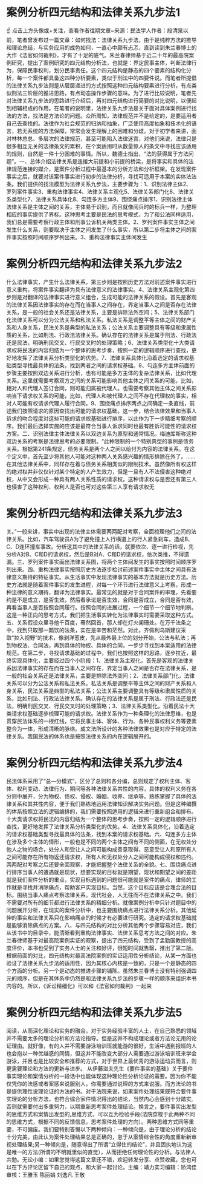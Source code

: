 # 案例分析四元结构和法律关系九步法1

☝ 点击上方头像或+关注，查看作者往期文章~来源：民法学人作者：段清泉以前，笔者曾发布过一篇文章：如何找法：法律关系九步法，由于是纯粹方法的推导和理论总结，与实务应用的成色如何，一直心中颇有忐忑，直到读到朱兰春博士的大作《法官如何裁判》，才有了十足的底气。朱兰春律师基于近二十年的最高院案例研究，提出了案例研究的四元结构分析法，也就是：界定民事主体，判断法律行为，保障民事权利，划分民事责任。这个四元结构是静态的四个要素的结构化分析，每一个案件都具备这四种分析要素，类似于刑法中的四要件说。而笔者所提倡的法律关系九步法则是从层层递进的方式按照这种四元结构要素进行分析，有点类似刑法三阶层的推进思路，有点动态操作步骤的意味。为了进行比较说明，笔者先对法律关系九步法的思路进行介绍后，再对四元结构进行简要的对比说明，以便起到相辅相成的作用。在笔者的说明里，法律关系九步法是关于面对具体案例进行找法的方法，找法是方法论的问题。众所周知，法律规范并不是给定的，是要适用者自己去查找的。法律作为社会规范的归纳和抽象，广泛使用高度抽象和技术化的语言，若无系统的方法保障，常常会发生理解上的困难和分歧。对于初学者来讲，面对林林总总、多层次的法律规范，甚至可能陷入法律迷宫，对他们来说，法律只是很多相互无关的法律条文的累积，在个案适用时从数量惊人的条文中寻找应该适用的规则，自然是一件十分困难的事情。所以，魏德士指出，“法的获得属于方法问题”。一、总体介绍法律关系是连接大前提和小前提的桥梁，是将事实和具体的法律规范连接的媒介，是案件分析过程中最基本的分析方法和分析框架。在发现案件事实之后，就要对该案件事实进行初步的法律分析，寻找可适用于本案的实体法法条。我们提供的找法模型为法律关系九步法，主要步骤为：1、识别法律主体2、罗列案件事实3、重构法律事实4、法律关系主观化5、法律关系部门化6、法律关系类型化7、法律关系具体化8、勾连多方主体9、围绕痛点排序1、识别法律主体法律关系是主体之间的关系，主体易于识别，而且就像阅兵时的标兵一样，为整理相应的事实提供了界标。这种思考主要是民法的思考模式，为了和公法同样适用，我们总是需要考察行政主体和刑事公诉机关两类主体。2、罗列案件事实主体之间发生什么关系，则要取决于主体之间发生了什么事实，所以第二步将主体之间的案件事实按照时间顺序罗列出来。3、重构法律事实主体间发生

# 案例分析四元结构和法律关系九步法2

什么法律事实，产生什么法律关系，第三步则是按照历史方法对前述案件事实进行意义重构，将案件事实翻译为具有法律意义的法律事实。4、法律关系主观化第四步则是对翻译的法律事实进行意义组合，生成可能的法律关系的假设。首先是客观的法律关系因法律事实的存在而在当事人之间存在，界定当事人之间是否存在法律关系，是一般的社会关系还是法律关系，主要是排除法外空间；5、法律关系部门化法律关系可以分为公法关系和私法关系。私法关系是调整平等主体之间的财产关系和人身关系，民法关系是典型的私法关系；公法关系主要调整具有等级和隶属性质的关系，比如刑法、行政法法律关系。确认存在的法律关系是属于刑法、行政法还是民法，明确刑民交叉、行民交叉时的处理策略；6、法律关系类型化十大类请求权将民法的内容归结为一个整体的思考步奏，按照一定的逻辑顺序进行查找，更好地发挥了法律关系分析类型化的优势。7、法律关系具体化沿着选定的请求权基础类型寻找最具体的法条，找到两者之间的请求权基础。8、勾连多方主体前面的步骤主要按照双边关系进行分析，也有可能是多方主体的复杂法律关系，比如代理关系。这里就需要考察双方之间的关系可能影响其他主体之间关系的可能，比如，相对人和代理人签订合同，则可能归属被代理人。也需要考察其他主体之间关系影响当下请求权关系的可能，比如，代理人和被代理人之间不存在代理权的事实，相对人可能有权请求代理人履行合同。9、围绕痛点排序两点之间确定一条直线，前述我们按照请求的原因查找出可能的请求权基础。这一步，结合法律效果和当事人诉求的吻合程度对这些可能的请求权基础进行排序，以此作为下一步精细考察的顺序。我们最后选择实施的应该是最符合当事人诉求同时也最有胜诉可能性的请求权方案。二、识别法律主体法律关系以双边关系为原型和通常情况。梅迪库斯称这种双边关系的考察是法律思考的必要限制。“此种限制的一个特别典型的事例是债务关系。根据第241条规定，债务关系是两个人之间以给付为内容的法律关系。在这个定义中，首先至少将其他人可能对这种两人关系感兴趣的情形排除在外了。……在其他法律关系中，同样存在着与债务关系相类似的限制技术。虽然像所有权这样的绝对权并非仅仅针对某个特定的人产生效力，但是一旦有人不法侵害这种绝对权，从中又会形成一种具有两人关系性质的请求权。这种请求权与是否还有第三人也侵害了这种权利、权利人是否也可对这些第三人享有请求权无

# 案例分析四元结构和法律关系九步法3

关。”一般来讲，事实中出现的法律主体需要两两配对考察，全面梳理他们之间的法律关系。比如，汽车驾驶员A为了避免撞上人行横道上的行人紧急刹车，造成B、C、D连环撞车事故。分析这其中的法律关系的话，就要依次、逐一进行检视，先分析A对B、C和D的请求权，然后是B对A、C和D的请求权，依次类推，不得遗漏。三、罗列案件事实画出法律关系图，将两个主体间发生的事实按照时间顺序罗列出来。四、重构法律事实按照历史方法逐步检讨前述案件事实中主体之间具有法律意义期待的特征事实。从生活事实中发现法律事实的基本方法就是历史方法。历史方法就是随着案件事实的发生进程，对每一个环节进行法律意义上考察，形成一种法律的意义期待，翻译为法律事实。最常见的就是对于合同案件的审理，先看要约是不是成立，是否生效，然后看承诺是否生效，合同是否成立，合同是否有效，再看当事人是否按照合同履行。按照合同的进展过程，一个细节一个细节地判断。这是一种正向的思考方式，我们把生活事实转化为法律事实时需要采取这种方式。五、关系假设众里寻他千百度，蓦然回首，那人却在灯火阑珊处。在万千法条之中，找到只取那一瓢饮的法条，实在是辛苦和茫然。对此，齐佩利乌斯建议采取“拉入视野”的技术，像剥洋葱皮，先从最外最上位的划分开始，公法与私法；再到物权法、合同法，再到具体的物权、具体的合同，一步步寻找到本案适用的法律规范。在第二步，寻找请求基础的过程中，我们也按照这样的思路，逐步拉近，最终实现具体化，主要经过四个小阶段：1、法律关系主观化，首先是客观的法律关系因法律事实的存在而在当事人之间存在，界定当事人之间是否存在法律关系，是一般的社会关系还是法律关系，主要是排除法外空间；2、法律关系部门化，法律关系可以分为公法关系和私法关系。私法关系是调整平等主体之间的财产关系和人身关系，民法关系是典型的私法关系；公法关系主要调整具有等级和隶属性质的关系，比如刑法、行政法法律关系。确认存在的法律关系是属于刑法、行政法还是民法，明确刑民交叉、行民交叉时的处理策略；3、法律关系类型化，沿着民法十大类请求权基础逐步梳理可能的请求权。法律关系作为一种条理化的法律思维，也是贯穿民法体系的一根红线，它将民事主体、客体、行为、各种民事权利义务等要素整合为一体，形成清晰的脉络。成文法所设计的各种法律效果也是对应于特定的法律关系。我国民法的体系也是按照法律关系的内在逻辑展开的。

# 案例分析四元结构和法律关系九步法4

民法体系采用了“总—分模式”，区分了总则和各分编，总则规定了权利主体、客体、权利变动、法律行为、期间等各种法律关系共性的内容，具体的权利义务在各分则中展开，分为物权、债权、侵权、婚姻、收养、继承等。熟练掌握了具体的法律关系和其共性内容，便于我们熟练地运用法律知识解决实务问题。但是这种编撰的体系按照立法的逻辑编排的，我们需要按照适用的逻辑来进行重新组合和排布。十大类请求权将民法的内容归结为一个整体的思考步奏，按照一定的逻辑顺序进行查找，更好地发挥了法律关系分析类型化的优势。4、法律关系具体化，沿着选定的请求权基础类型寻找最具体的法条，找到本案的请求权基础。六、勾连多方主体在涉及多个主体的情形，一般也是不同的两个主体之间有不同的侧面，在无权处分他人之物的场合，处分人和受让人之间可能构成善意取得，恶意受让人和原所有人之间可能存在所有物返还请求权，所有人和无权处分人之间可能构成侵权和违约。两两配对考察之后还要全面观察，才能把握整个法律关系的全貌。七、围绕痛点进行排序当事人的遭遇就是现状，想要实现的目标就是期望，现状和期望之间的差距就是我们案件分析的重点，实现目标遇到的问题很可能就是案件的痛点，律师的工作就是寻找并消除痛点，帮助客户实现目标。当然，这个目标应该是合理合法的目标。围绕当事人痛点考察法律关系。现代社会，人无往而不在法律关系之中。我们不需要对所有的细节都进行法律关系的精细分析。就像案例分析中只针对题目中的问题展开分析，在现实的案件分析中，也主要围绕痛点进行法律关系分析。其他延伸的事实和法律关系只在影响痛点的时候才有必要进行研究。选定的请求权基础就是能够消除痛点的方案。八、与四元结构的对比分析其他两个步骤容易对应，我们从该书中的目录中，能清晰看到重构法律事实、法律关系思考方法之间的对应。朱兰春律师基于对最高院案例实证的观察，提出了四元结构，受到了孟勤国教授的高度评价，本书也受到了实务人士的关注和好评，很短时间就售罄，推出了第二版。根据前面的对比，四元结构对最高法院案例的实证适用性分析结论，从某一方面也验证了法律关系九步法的适用性，因为其核心内核是一致的，只是一个是静态的四个方面的分析。另一个是动态的推进步骤的铺陈。虽然朱兰春博士没有特别强调四元的顺序，但是在其体系中仍然是和法律关系九步法的步骤一样的顺序来组织本书内容的。所以，《诉讼精细化》可以和《法官如何裁判》一起来

# 案例分析四元结构和法律关系九步法5

阅读，从而深化理论和实务的融合。对于实务经验丰富的人士，在自己熟悉的领域并不需要太多的理论分析和方法论指导。但是这并不构成理论或者方法论无用的论证理由。就好像，有的人并不需要游泳培训班就能游的很好，生活中遇到报班的人也会抱以一种优越感的同情，但这并不能改变大部分人需要通过游泳培训班来学会游泳，并且也是比较安全和推荐的方式，对于世界上最优秀的游泳运动员而言，则更需要理论和方法的更新与进步。 从伊藤滋夫先生《要件事实的基础》关于要件事实理论和案情分析的一段话中也能体现这种理论性分析论证的需要。因为你不能仅凭你的法感或者案感来说服别人，你需要通过说理的方式来说服。而方法论的书是提供理性说理论证的方法的书。对于法院来说，如果案件处理结果既符合要件事实理论的分析方法，也符合综合家件情况得出的结论，当然内心会感到十分踏实,否则就需要付出多重努力，以期重新思考案件处理结论。换言之，要件事实出发型的思维方式和案情出发型的,思维方式，可以互为检验手段(法院穿梭于此两种不同的思维方式，根据不同的反馈信息，思考案件处理的方向）。两种思维方式同等重要，不可偏废。我们要特别答愓以下两种倾向：一种倾向是，由于理论分析的结论十分完美，由此认为案件处理结果总是正确的，怠于从案情综合性的角度重新新审视处理结果;另一种倾向是，随意得出了所谓“立得住的结论”，并且固执地认为这是唯一的方法(所谓的不明就里似的直觉），从而拒绝任何理论性的分析。与法律人共勉。无讼小编：如果您觉得这篇文章还不错，欢迎转发分享、点赞收藏，您也可以在下方评论区留下自己的观点，和大家一起讨论。主编：靖力实习编辑：矫鸿佳审核：王雅玉 陈丽娟 刘逸凡 王敬

